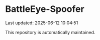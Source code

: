 # BattleEye-Spoofer

Last updated: 2025-06-12 10:04:51

This repository is automatically maintained.
